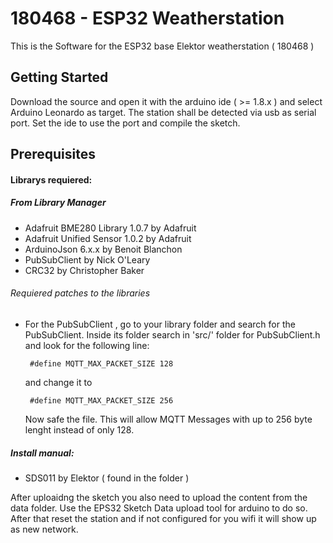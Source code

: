 #  180468 - ESP32 Weatherstation

This is the Software for the ESP32 base Elektor weatherstation ( 180468 )


## Getting Started

Download the source and open it with the arduino ide ( >= 1.8.x ) and select Arduino Leonardo as target.
The station shall be detected via usb as serial port. Set the ide to use the port and compile the sketch.



## Prerequisites

#### Librarys requiered:
 
##### From Library Manager
 * Adafruit BME280 Library 1.0.7 by Adafruit
 * Adafruit Unified Sensor 1.0.2 by Adafruit
 * ArduinoJson 6.x.x by Benoit Blanchon
 * PubSubClient by Nick O'Leary 
 * CRC32 by Christopher Baker
  
###### Requiered patches to the libraries
 * For the PubSubClient , go to your library folder and search for the PubSubClient. Inside its folder search in 'src/' folder for PubSubClient.h and look for the following line:
       
        #define MQTT_MAX_PACKET_SIZE 128
   
   and change it to

        #define MQTT_MAX_PACKET_SIZE 256
   
   Now safe the file. This will allow MQTT Messages with up to 256 byte lenght instead of only 128. 
   

##### Install manual:
 * SDS011 by Elektor ( found in the folder )

After uploaidng the sketch you also need to upload the content from the data folder. Use the EPS32 Sketch Data upload tool for arduino to do so. After that reset the station and if not configured for you wifi it will show up as new network.


